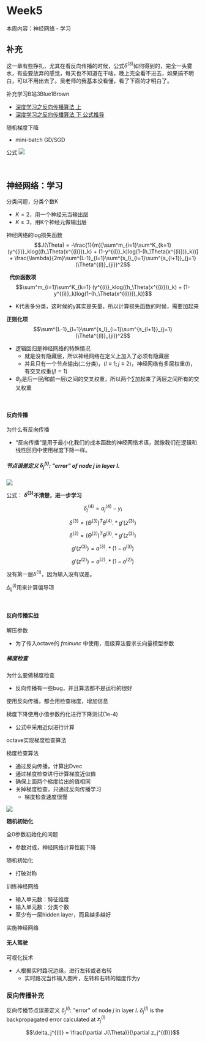 # Week5

本周内容：神经网络 - 学习


## 补充
这一章有些挣扎，尤其在看反向传播的时候，公式$\delta^{(3)}$如何得到的，完全一头雾水，有些要放弃的感觉，每天也不知道在干啥，晚上完全看不进去，如果搞不明白，可以不用出去了。吴老师的我基本没看懂，看了下面的才明白了。

补充学习B站3Blue1Brown
- [深度学习之反向传播算法 上](https://www.bilibili.com/video/av16577449)
- [深度学习之反向传播算法 下 公式推导](https://www.bilibili.com/video/av16577449/?p=2)

随机梯度下降
- mini-batch GD/SGD



公式
![](https://user-images.githubusercontent.com/41643043/56329121-8e3ed200-61b4-11e9-8ccf-a4f6beb3266c.png)


&nbsp;

## 神经网络：学习

分类问题，分类个数K
- $K = 2$，用一个神经元当输出层
- $K \geq 3$，用K个神经元做输出层

神经网络的log损失函数
$$J(\Theta) = -\frac{1}{m}[\sum^m_{i=1}\sum^K_{k=1} (y^{(i)}_klog((h_\Theta(x^{(i)}))_k) + (1-y^{(i)}_k)log(1-(h_\Theta(x^{(i)}))_k))] + \frac{\lambda}{2m}\sum^{L-1}_{l=1}\sum^{s_l}_{i=1}\sum^{s_{l+1}}_{j=1}(\Theta^{(l)}_{ji})^2$$

&nbsp;
**代价函数项**
$$\sum^m_{i=1}\sum^K_{k=1} (y^{(i)}_klog((h_\Theta(x^{(i)}))_k) + (1-y^{(i)}_k)log(1-(h_\Theta(x^{(i)}))_k))$$

- K代表多分类，这时候的y其实是矢量，所以计算损失函数的时候，需要加起来


**正则化项** 
$$\sum^{L-1}_{l=1}\sum^{s_l}_{i=1}\sum^{s_{l+1}}_{j=1}(\Theta^{(l)}_{ji})^2$$

- 逻辑回归是神经网络的特殊情况
    - 就是没有隐藏层，所以神经网络在定义上加入了必须有隐藏层
    - 并且只有一个节点输出(二分类)，($l \equiv 1; j \equiv 2$)，神经网络有多层权重($l$)，有交叉权重($j!=1$)
- $\Theta_{ji}$是后一层$j$和前一层$i$之间的交叉权重，所以两个$\sum$加起来了两层之间所有的交叉权重

&nbsp;
#### 反向传播
为什么有反向传播
- “反向传播”是用于最小化我们的成本函数的神经网络术语，就像我们在逻辑和线性回归中使用梯度下降一样。

##### 节点误差定义 $\delta_j^{(l)}$: "error" of node $j$ in layer $l$.

![](https://user-images.githubusercontent.com/41643043/56089754-55f47680-5eca-11e9-9a5b-2100a91f2070.png)

公式： **$\delta^{(3)}$不清楚，进一步学习**

$$\delta^{(4)}_j = a^{(4)}_j - y_i$$

$$\delta^{(3)} = (\Theta^{(3)})^T\theta^{(4)}.*g'(z^{(3)})$$

$$\delta^{(2)} = (\Theta^{(2)})^T\theta^{(3)}.*g'(z^{(2)})$$

$$g'(z^{(3)}) = a^{(3)}.*(1-a^{(3)})$$

$$g'(z^{(2)}) = a^{(2)}.*(1-a^{(2)})$$


没有第一层$\delta^{(1)}$，因为输入没有误差。

$\Delta^{(l)}_{ij}$用来计算偏导项


&nbsp;
#### 反向传播实战

解压参数
- 为了传入octave的 $fminunc$ 中使用，高级算法要求长向量模型参数



##### 梯度检查

为什么要做梯度检查
- 反向传播有一些bug，并且算法都不是运行的很好

使用反向传播，都会用检查梯度，增加信息


梯度下降使用小值参数约化进行下降测试(1e-4)
- 公式中采用近似进行计算

octave实现梯度检查算法

梯度检查算法
- 通过反向传播，计算出Dvec
- 通过梯度检查进行计算梯度近似值
- 确保上面两个梯度给出的值相同
- 关掉梯度检查，只通过反向传播学习
    - 梯度检查速度很慢

![](https://user-images.githubusercontent.com/41643043/56102305-cf3da900-5f5e-11e9-8429-57e078b7a6d2.png)

**随机初始化**


全0参数初始化的问题
- 参数对成，神经网络计算性能下降


随机初始化
- 打破对称


训练神经网络
- 输入单元数：特征维度
- 输入单元数：分类个数
- 至少有一层hidden layer，而且越多越好

实施神经网络




#### 无人驾驶

可视化技术
- 人根据实时路况边缘，进行左转或者右转
    - 实时路况当作输入图片，左转和右转的幅度作为y





### 反向传播补充


反向传播节点误差定义 $\delta_j^{(l)}$: "error" of node $j$ in layer $l$.
$\delta_j^{(l)}$ is the backpropagated error calculated at $z_j^{(l)}$

$$\delta_j^{(l)} = \frac{\partial J(\Theta)}{\partial z_j^{(l)}}$$







